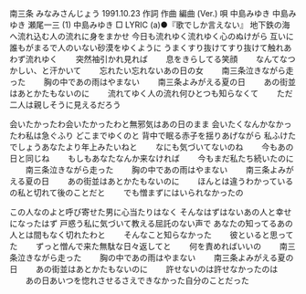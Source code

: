 
南三条
みなみさんじょう
1991.10.23
作詞  作曲  編曲 (Ver.)   唄
中島みゆき   中島みゆき   瀬尾一三 (1)
中島みゆき
□ LYRIC (a)●『歌でしか言えない』
地下鉄の海へ流れ込む人の流れに身をまかせ
今日も流れゆく流れゆく心のぬけがら
互いに誰もがまるで人のいない砂漠をゆくように
うまくすり抜けてすり抜けて触れあわず流れゆく
　　突然袖引かれ見れば
　　息をきらしてる笑顔
　　なんてなつかしい、と汗かいて
　　忘れたい忘れないあの日の女
　　南三条泣きながら走った
　　胸の中であの雨はやまない
　　南三条よみがえる夏の日
　　あの街並はあとかたもないのに
　　流れてゆく人の流れ何ひとつも知らなくて
　　ただ二人は親しそうに見えるだろう

会いたかったわ会いたかったわと無邪気はあの日のまま
会いたくなんかなかったわ私は急ぐふり
どこまでゆくのと
背中で眠る赤子を揺りあげながら
私ふけたでしょうあなたより年上みたいねと
　　なにも気づいてないのね
　　今もあの日と同じね
　　もしもあなたなんか来なければ
　　今もまだ私たち続いたのに
　　南三条泣きながら走った
　　胸の中であの雨はやまない
　　南三条よみがえる夏の日
　　あの街並はあとかたもないのに
　　ほんとは違うわかっているの私と切れて後のことだと
　　でも憎まずにはいられなかったの

この人なのよと呼び寄せた男に心当たりはなく
そんなはずはないあの人と幸せになったはず
戸惑う私に気づいて教える屈託のない声で
あなたの知ってるあの人とは間もなく切れたわと
　　そんなこと知らなかった
　　彼といると思ってた
　　ずっと憎んで来た無駄な日々返してと
　　何を責めればいいの
　　南三条泣きながら走った
　　胸の中であの雨はやまない
　　南三条よみがえる夏の日
　　あの街並はあとかたもないのに
　　許せないのは許せなかったのは
　　あの日あいつを惚れさせるさえできなかった自分のことだった